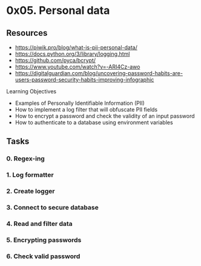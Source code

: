 ﻿# 0x05. Personal data

## Resources

* https://piwik.pro/blog/what-is-pii-personal-data/
* https://docs.python.org/3/library/logging.html
* https://github.com/pyca/bcrypt/
* https://www.youtube.com/watch?v=-ARI4Cz-awo
* https://digitalguardian.com/blog/uncovering-password-habits-are-users-password-security-habits-improving-infographic

Learning Objectives

* Examples of Personally Identifiable Information (PII)
* How to implement a log filter that will obfuscate PII fields
* How to encrypt a password and check the validity of an input password
* How to authenticate to a database using environment variables

## Tasks

### 0. Regex-ing

### 1. Log formatter

### 2. Create logger

### 3. Connect to secure database

### 4. Read and filter data

### 5. Encrypting passwords

### 6. Check valid password 